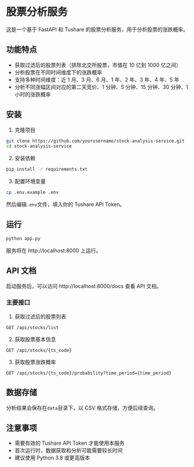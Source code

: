 # 股票分析服务

这是一个基于 FastAPI 和 Tushare 的股票分析服务，用于分析股票的涨跌概率。

## 功能特点

- 获取过滤后的股票列表（排除北交所股票，市值在 10 亿到 1000 亿之间）
- 分析股票在不同时间维度下的涨跌概率
- 支持多种时间维度：近 1 月、3 月、6 月、1 年、2 年、3 年、4 年、5 年
- 分析不同涨幅区间对应的第二天竞价、1 分钟、5 分钟、15 分钟、30 分钟、1 小时的涨跌概率

## 安装

1. 克隆项目

```bash
git clone https://github.com/yourusername/stock-analysis-service.git
cd stock-analysis-service
```

2. 安装依赖

```bash
pip install -r requirements.txt
```

3. 配置环境变量

```bash
cp .env.example .env
```

然后编辑`.env`文件，填入你的 Tushare API Token。

## 运行

```bash
python app.py
```

服务将在 http://localhost:8000 上运行。

## API 文档

启动服务后，可以访问 http://localhost:8000/docs 查看 API 文档。

### 主要接口

1. 获取过滤后的股票列表

```
GET /api/stocks/list
```

2. 获取股票基本信息

```
GET /api/stocks/{ts_code}
```

3. 获取股票涨跌概率

```
GET /api/stocks/{ts_code}/probability?time_period={time_period}
```

## 数据存储

分析结果会保存在`data`目录下，以 CSV 格式存储，方便后续查询。

## 注意事项

- 需要有效的 Tushare API Token 才能使用本服务
- 首次运行时，数据获取和分析可能需要较长时间
- 建议使用 Python 3.8 或更高版本
